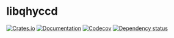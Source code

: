# libqhyccd
[![Crates.io](https://img.shields.io/crates/v/libqhyccd.svg)](https://crates.io/crates/libqhyccd)
[![Documentation](https://docs.rs/libqhyccd/badge.svg)](https://docs.rs/libqhyccd/)
[![Codecov](https://codecov.io/github/ivonnyssen/libqhyccd/coverage.svg?branch=main)](https://codecov.io/gh/ivonnyssen/libqhyccd)
[![Dependency status](https://deps.rs/repo/github/ivonnyssen/libqhyccd/status.svg)](https://deps.rs/repo/github/ivonnyssen/libqhyccd)
